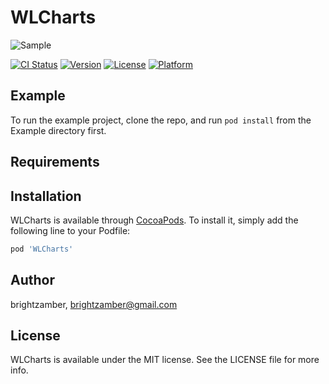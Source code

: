 # WLCharts

![Sample](https://github.com/zamberform/wiki/WLCharts/screen/WLCharts.gif)

[![CI Status](https://img.shields.io/travis/brightzamber/WLCharts.svg?style=flat)](https://travis-ci.org/brightzamber/WLCharts)
[![Version](https://img.shields.io/cocoapods/v/WLCharts.svg?style=flat)](https://cocoapods.org/pods/WLCharts)
[![License](https://img.shields.io/cocoapods/l/WLCharts.svg?style=flat)](https://cocoapods.org/pods/WLCharts)
[![Platform](https://img.shields.io/cocoapods/p/WLCharts.svg?style=flat)](https://cocoapods.org/pods/WLCharts)

## Example

To run the example project, clone the repo, and run `pod install` from the Example directory first.

## Requirements

## Installation

WLCharts is available through [CocoaPods](https://cocoapods.org). To install
it, simply add the following line to your Podfile:

```ruby
pod 'WLCharts'
```

## Author

brightzamber, brightzamber@gmail.com

## License

WLCharts is available under the MIT license. See the LICENSE file for more info.
